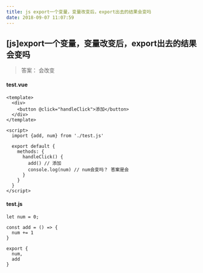 ```yaml
---
title: js export一个变量，变量改变后，export出去的结果会变吗
date: 2018-09-07 11:07:59
---
```

## [js]export一个变量，变量改变后，export出去的结果会变吗
> 答案： 会改变

#### test.vue
```
<template>
  <div>
    <button @click="handleClick">添加</button>
  </div>
</template>

<script>
  import {add, num} from './test.js'

  export default {
    methods: {
      handleClick() {
        add() // 添加
        console.log(num) // num会变吗？ 答案是会
      }
    }
  }
</script>

```

#### test.js
```
let num = 0;

const add = () => {
  num += 1
}

export {
  num,
  add
}

```
  